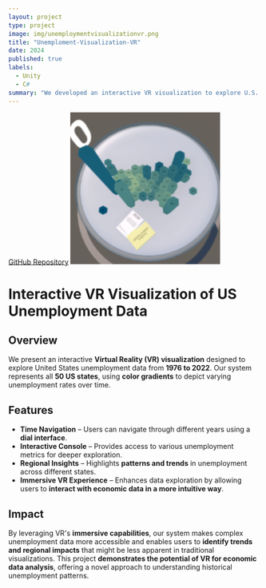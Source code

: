 ```yaml
---
layout: project
type: project
image: img/unemploymentvisualizationvr.png
title: "Unemploment-Visualization-VR"
date: 2024
published: true
labels:
  - Unity
  - C#
summary: "We developed an interactive VR visualization to explore U.S. unemployment data (1976-2022). The system uses color gradients to represent unemployment rates across all 50 states, allowing users to navigate through time with a dial interface and explore metrics via an interactive console. By leveraging VR’s immersive capabilities, the visualization enhances accessibility and reveals patterns that may be less apparent in traditional data representations."
---
```

[GitHub Repository](https://github.com/kachamaru/Unemployment-Visualization-VR)
<img width="300px" class="rounded float-start pe-4" src="../img/unemploymentvisualizationvr.png">

# **Interactive VR Visualization of US Unemployment Data**  

## **Overview**  
We present an interactive **Virtual Reality (VR) visualization** designed to explore United States unemployment data from **1976 to 2022**. Our system represents all **50 US states**, using **color gradients** to depict varying unemployment rates over time.  

## **Features**  
- **Time Navigation** – Users can navigate through different years using a **dial interface**.  
- **Interactive Console** – Provides access to various unemployment metrics for deeper exploration.  
- **Regional Insights** – Highlights **patterns and trends** in unemployment across different states.  
- **Immersive VR Experience** – Enhances data exploration by allowing users to **interact with economic data in a more intuitive way**.  

## **Impact**  
By leveraging VR's **immersive capabilities**, our system makes complex unemployment data more accessible and enables users to **identify trends and regional impacts** that might be less apparent in traditional visualizations. This project **demonstrates the potential of VR for economic data analysis**, offering a novel approach to understanding historical unemployment patterns.  
